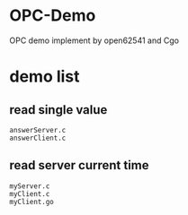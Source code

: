 # OPC-Demo
OPC demo implement by open62541 and Cgo

# demo list

## read single value

```
answerServer.c
answerClient.c
```

## read server current time

```
myServer.c
myClient.c
myClient.go
```